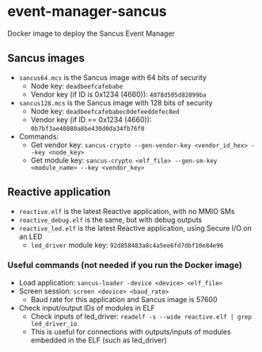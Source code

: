 # event-manager-sancus
Docker image to deploy the Sancus Event Manager

## Sancus images

- `sancus64.mcs` is the Sancus image with 64 bits of security
    - Node key: `deadbeefcafebabe`
    - Vendor key (if ID is 0x1234 (4660)):  `4078d505d82099ba`
- `sancus128.mcs` is the Sancus image with 128 bits of security
    - Node key: `deadbeefcafebabec0defeeddefec8ed`
    - Vendor key (if ID == 0x1234 (4660)): `0b7bf3ae40880a8be430d0da34fb76f0`
- Commands:
    - Get vendor key: `sancus-crypto --gen-vendor-key <vendor_id_hex> --key <node_key>`
    - Get module key: `sancus-crypto <elf_file> --gen-sm-key <module_name> --key <vendor_key>`

## Reactive application

- `reactive.elf` is the latest Reactive application, with no MMIO SMs
- `reactive_debug.elf` is the same, but with debug outputs
- `reactive_led.elf` is the latest Reactive application, using Secure I/O on an LED
    - `led_driver` module key: `92d858483a8c4a5ee6fd7dbf10e84e96`

### Useful commands (not needed if you run the Docker image)
- Load application: `sancus-loader -device <device> <elf_file>`
- Screen session: `screen <device> <baud_rate>`
    - Baud rate for this application and Sancus image is 57600
- Check input/output IDs of modules in ELF
    - Check inputs of led_driver: `readelf -s --wide reactive.elf | grep led_driver_io`
    - This is useful for connections with outputs/inputs of modules embedded in the ELF (such as led_driver)
